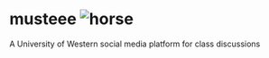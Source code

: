 # musteee  ![horse](https://raw.github.com/bwitt2/musteee/blob/master/public/javascripts/vendor/emojione/assets/png/1F434.png)
A University of Western social media platform for class discussions
